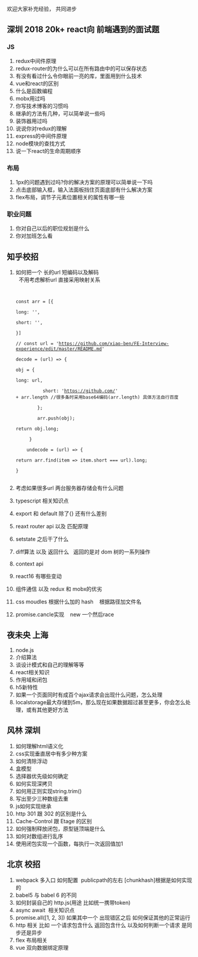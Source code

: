 欢迎大家补充经验， 共同进步


## 深圳 2018 20k+ react向 前端遇到的面试题

### JS
1. redux中间件原理
2. redux-router的为什么可以在所有路由中的可以保存状态
3. 有没有看过什么令你眼前一亮的库，里面用到什么技术
4. vue和react的区别
5. 什么是函数编程
6. mobx用过吗
7. 你写技术博客的习惯吗
8. 继承的方法有几种，可以简单说一些吗
9. 装饰器用过吗
10. 说说你对redux的理解
11. express的中间件原理
12. node模块的查找方式
13. 说一下react的生命周期顺序


### 布局
1. 1px的问题遇到过吗?你的解决方案的原理可以简单说一下吗
2. 点击底部输入框，输入法面板挡住页面底部有什么解决方案
3. flex布局，调节子元素位置相关的属性有哪一些


### 职业问题
1. 你对自己以后的职位规划是什么
2. 你对加班怎么看



## 知乎校招
1. 如何把一个 长的url 短编码以及解码        
    不用考虑解析url  直接采用映射关系
    <pre><code>   
      const arr = [{   
        long: '',   
        short: '',    
      }]    
      // const url = 'https://github.com/xiao-ben/FE-Interview-experience/edit/master/README.md'    
      decode = (url) => {    
         obj = {    
            long: url,    
            short:  'https://github.com/' + arr.length   //很多条时采用base64编码(arr.length) 具体方法自行百度    
         };    
         arr.push(obj);    
         return obj.long;     
      }     
      undecode = (url) => {     
         return arr.find(item => item.short === url).long;    
      }    
    </code></pre>    
  
2. 考虑如果很多url  两台服务器存储会有什么问题
3. typescript 相关知识点 
4. export 和  default 除了{} 还有什么差别
5. reaxt router api 以及 匹配原理
6. setstate 之后干了什么
7. diff算法 以及 返回什么
   返回的是对 dom 树的一系列操作
8. context api
9. react16 有哪些变动
10. 组件通信 以及 redux 和 mobx的优劣
11. css moudles 根据什么加的 hash
    根据路径加文件名
12. promise.cancle实现
    new 一个然后race


## 夜未央 上海
1. node.js  
2. 介绍算法  
3. 谈设计模式和自己的理解等等     
4. react相关知识   
5. 作用域和闭包    
6. h5新特性   
7. 如果一个页面同时有成百个ajax请求会出现什么问题，怎么处理   
8. localstorage最大存储到5m，那么现在如果数据超过甚至更多，你会怎么处理，或有其他更好方法

## 风林 深圳
1. 如何理解html语义化
2. css实现垂直居中有多少种方案
3. 如何清除浮动
4. 盒模型
5. 选择器优先级如何确定
6. 如何实现深拷贝
7. 如何用正则实现string.trim()
8. 写出至少三种数组去重
9. js如何实现继承
10. http 301 跟 302 的区别是什么
11. Cache-Control 跟 Etage 的区别
12. 如何强制释放闭包，原型链顶端是什么
13. 如何对数组进行乱序
14. 使用闭包实现一个函数，每执行一次返回值加1

## 北京 校招 
1. webpack 多入口 如何配置  publicpath的左右 [chunkhash]根据是如何实现的 
2. babel5 与 babel 6 的不同 
3. 如何封装自己的 http.js(用途 比如统一携带token)
4. async await  相关知识点
5. promise.all([1, 2, 3]) 如果其中一个 出现错区之后 如何保证其他的正常运行
6. http 相关 比如 一个请求包含什么 返回包含什么 以及如何判断一个请求 是同步还是异步
7. flex 布局相关
8. vue 双向数据绑定原理
